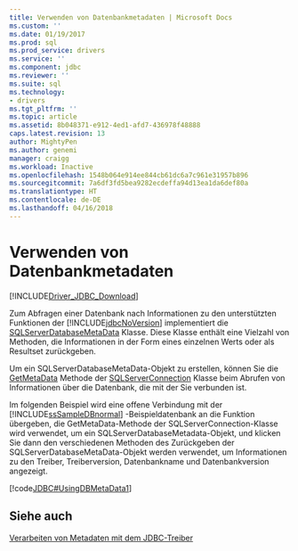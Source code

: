 ```yaml
---
title: Verwenden von Datenbankmetadaten | Microsoft Docs
ms.custom: ''
ms.date: 01/19/2017
ms.prod: sql
ms.prod_service: drivers
ms.service: ''
ms.component: jdbc
ms.reviewer: ''
ms.suite: sql
ms.technology:
- drivers
ms.tgt_pltfrm: ''
ms.topic: article
ms.assetid: 8b048371-e912-4ed1-afd7-436978f48888
caps.latest.revision: 13
author: MightyPen
ms.author: genemi
manager: craigg
ms.workload: Inactive
ms.openlocfilehash: 1548b064e914ee844cb61dc6a7c961e31957b896
ms.sourcegitcommit: 7a6df3fd5bea9282ecdeffa94d13ea1da6def80a
ms.translationtype: HT
ms.contentlocale: de-DE
ms.lasthandoff: 04/16/2018
---
```

# <a name="using-database-metadata"></a>Verwenden von Datenbankmetadaten
[!INCLUDE[Driver_JDBC_Download](../../includes/driver_jdbc_download.md)]

  Zum Abfragen einer Datenbank nach Informationen zu den unterstützten Funktionen der [!INCLUDE[jdbcNoVersion](../../includes/jdbcnoversion_md.md)] implementiert die [SQLServerDatabaseMetaData](../../connect/jdbc/reference/sqlserverdatabasemetadata-class.md) Klasse. Diese Klasse enthält eine Vielzahl von Methoden, die Informationen in der Form eines einzelnen Werts oder als Resultset zurückgeben.  
  
 Um ein SQLServerDatabaseMetaData-Objekt zu erstellen, können Sie die [GetMetaData](../../connect/jdbc/reference/getmetadata-method-sqlserverconnection.md) Methode der [SQLServerConnection](../../connect/jdbc/reference/sqlserverconnection-class.md) Klasse beim Abrufen von Informationen über die Datenbank, die mit der Sie verbunden ist.  
  
 Im folgenden Beispiel wird eine offene Verbindung mit der [!INCLUDE[ssSampleDBnormal](../../includes/sssampledbnormal_md.md)] -Beispieldatenbank an die Funktion übergeben, die GetMetaData-Methode der SQLServerConnection-Klasse wird verwendet, um ein SQLServerDatabaseMetadata-Objekt, und klicken Sie dann den verschiedenen Methoden des Zurückgeben der SQLServerDatabaseMetaData-Objekt werden verwendet, um Informationen zu den Treiber, Treiberversion, Datenbankname und Datenbankversion angezeigt.  
  
 [!code[JDBC#UsingDBMetaData1](../../connect/jdbc/codesnippet/Java/using-database-metadata_1.java)]  
  
## <a name="see-also"></a>Siehe auch  
 [Verarbeiten von Metadaten mit dem JDBC-Treiber](../../connect/jdbc/handling-metadata-with-the-jdbc-driver.md)  
  
  
